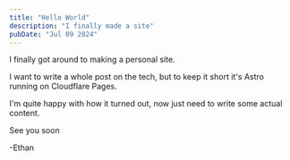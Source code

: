 ```yaml
---
title: "Hello World"
description: "I finally made a site"
pubDate: "Jul 09 2024"
---
```


I finally got around to making a personal site.

I want to write a whole post on the tech, but to keep it short it's Astro running on Cloudflare Pages.

I'm quite happy with how it turned out, now just need to write some actual content.

See you soon

-Ethan
